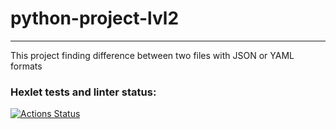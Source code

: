 # python-project-lvl2
___

This project finding difference between two files with JSON or YAML formats


### Hexlet tests and linter status:
[![Actions Status](https://github.com/IpainI/python-project-lvl1/workflows/hexlet-check/badge.svg)](https://github.com/IpainI/python-project-lvl2/actions)
